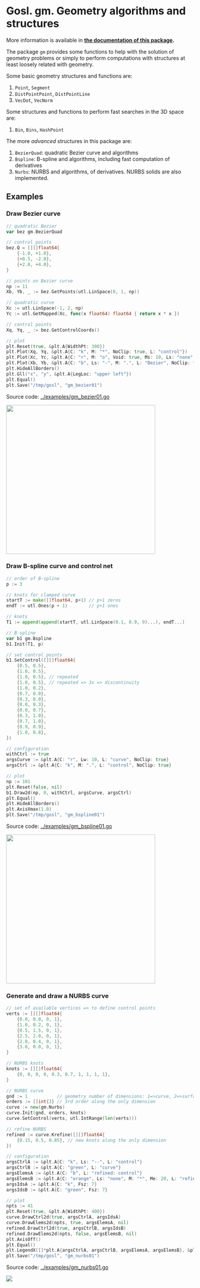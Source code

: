 # Gosl. gm. Geometry algorithms and structures

More information is available in **[the documentation of this package](http://rawgit.com/cpmech/gosl/master/doc/xxgm.html).**

The package `gm` provides some functions to help with the solution of geometry problems or simply to
perform computations with structures at least loosely related with geometry.

Some basic geometry structures and functions are:
1. `Point`, `Segment`
2. `DistPointPoint`, `DistPointLine`
3. `VecDot`, `VecNorm`

Some structures and functions to perform fast searches in the 3D space are:
1. `Bin`, `Bins`, `HashPoint`

The more _advanced_ structures in this package are:
1. `BezierQuad`: quadratic Bezier curve and algorithms
2. `Bspline`: B-spline and algorithms, including fast computation of derivatives
3. `Nurbs`: NURBS and algorithms, of derivatives. NURBS solids are also implemented.

## Examples

### Draw Bezier curve


```go
// quadratic Bezier
var bez gm.BezierQuad

// control points
bez.Q = [][]float64{
    {-1.0, +1.0},
    {+0.5, -2.0},
    {+2.0, +4.0},
}

// points on Bezier curve
np := 11
Xb, Yb, _ := bez.GetPoints(utl.LinSpace(0, 1, np))

// quadratic curve
Xc := utl.LinSpace(-1, 2, np)
Yc := utl.GetMapped(Xc, func(x float64) float64 { return x * x })

// control points
Xq, Yq, _ := bez.GetControlCoords()

// plot
plt.Reset(true, &plt.A{WidthPt: 300})
plt.Plot(Xq, Yq, &plt.A{C: "k", M: "*", NoClip: true, L: "control"})
plt.Plot(Xc, Yc, &plt.A{C: "r", M: "o", Void: true, Ms: 10, Ls: "none", L: "y=x*x", NoClip: true})
plt.Plot(Xb, Yb, &plt.A{C: "b", Ls: "-", M: ".", L: "Bezier", NoClip: true})
plt.HideAllBorders()
plt.Gll("x", "y", &plt.A{LegLoc: "upper left"})
plt.Equal()
plt.Save("/tmp/gosl", "gm_bezier01")
```

Source code: <a href="../examples/gm_bezier01.go">../examples/gm_bezier01.go</a>

<div id="container">
<p><img src="../examples/figs/gm_bezier01.png" width="400"></p>
</div>



### Draw B-spline curve and control net

```go
// order of B-spline
p := 3

// knots for clamped curve
startT := make([]float64, p+1) // p+1 zeros
endT := utl.Ones(p + 1)        // p+1 ones

// knots
T1 := append(append(startT, utl.LinSpace(0.1, 0.9, 9)...), endT...)

// B-spline
var b1 gm.Bspline
b1.Init(T1, p)

// set control points
b1.SetControl([][]float64{
    {0.5, 0.5},
    {1.0, 0.5},
    {1.0, 0.5}, // repeated
    {1.0, 0.5}, // repeated => 3x => discontinuity
    {1.0, 0.2},
    {0.7, 0.0},
    {0.3, 0.0},
    {0.0, 0.3},
    {0.0, 0.7},
    {0.3, 1.0},
    {0.7, 1.0},
    {0.9, 0.9},
    {1.0, 0.8},
})

// configuration
withCtrl := true
argsCurve := &plt.A{C: "r", Lw: 10, L: "curve", NoClip: true}
argsCtrl := &plt.A{C: "k", M: ".", L: "control", NoClip: true}

// plot
np := 101
plt.Reset(false, nil)
b1.Draw2d(np, 0, withCtrl, argsCurve, argsCtrl)
plt.Equal()
plt.HideAllBorders()
plt.AxisXmax(1.0)
plt.Save("/tmp/gosl", "gm_bspline01")
```

Source code: <a href="../examples/gm_bspline01.go">../examples/gm_bspline01.go</a>

<div id="container">
<p><img src="../examples/figs/gm_bspline01.png" width="400"></p>
</div>



### Generate and draw a NURBS curve


```go
// set of available vertices => to define control points
verts := [][]float64{
    {0.0, 0.0, 0, 1},
    {1.0, 0.2, 0, 1},
    {0.5, 1.5, 0, 1},
    {2.5, 2.0, 0, 1},
    {2.0, 0.4, 0, 1},
    {3.0, 0.0, 0, 1},
}

// NURBS knots
knots := [][]float64{
    {0, 0, 0, 0, 0.3, 0.7, 1, 1, 1, 1},
}

// NURBS curve
gnd := 1           // geometry number of dimensions: 1=>curve, 2=>surface, 3=>volume
orders := []int{3} // 3rd order along the only dimension
curve := new(gm.Nurbs)
curve.Init(gnd, orders, knots)
curve.SetControl(verts, utl.IntRange(len(verts)))

// refine NURBS
refined := curve.Krefine([][]float64{
    {0.15, 0.5, 0.85}, // new knots along the only dimension
})

// configuration
argsCtrlA := &plt.A{C: "k", Ls: "--", L: "control"}
argsCtrlB := &plt.A{C: "green", L: "curve"}
argsElemsA := &plt.A{C: "b", L: "refined: control"}
argsElemsB := &plt.A{C: "orange", Ls: "none", M: "*", Me: 20, L: "refined: curve"}
argsIdsA := &plt.A{C: "k", Fsz: 7}
argsIdsB := &plt.A{C: "green", Fsz: 7}

// plot
npts := 41
plt.Reset(true, &plt.A{WidthPt: 400})
curve.DrawCtrl2d(true, argsCtrlA, argsIdsA)
curve.DrawElems2d(npts, true, argsElemsA, nil)
refined.DrawCtrl2d(true, argsCtrlB, argsIdsB)
refined.DrawElems2d(npts, false, argsElemsB, nil)
plt.AxisOff()
plt.Equal()
plt.LegendX([]*plt.A{argsCtrlA, argsCtrlB, argsElemsA, argsElemsB}, &plt.A{LegOut: true, LegNcol: 2})
plt.Save("/tmp/gosl", "gm_nurbs01")
```

Source code: <a href="../examples/gm_nurbs01.go">../examples/gm_nurbs01.go</a>

<div id="container">
<p><img src="../examples/figs/gm_nurbs01.png"></p>
</div>
